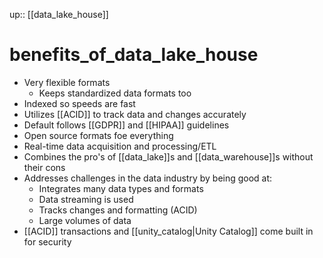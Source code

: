 up:: [[data_lake_house]]

# benefits_of_data_lake_house

- Very flexible formats
	- Keeps standardized data formats too
- Indexed so speeds are fast
- Utilizes [[ACID]] to track data and changes accurately
- Default follows [[GDPR]] and [[HIPAA]] guidelines
- Open source formats foe everything
- Real-time data acquisition and processing/ETL
- Combines the pro's of [[data_lake]]s and [[data_warehouse]]s without their cons
- Addresses challenges in the data industry by being good at:
	- Integrates many data types and formats
	- Data streaming is used
	- Tracks changes and formatting (ACID)
	- Large volumes of data 
- [[ACID]] transactions and [[unity_catalog|Unity Catalog]] come built in for security